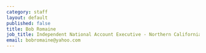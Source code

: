 ```yaml
---
category: staff
layout: default
published: false
title: Bob Romaine
job_title: Independent National Account Executive - Northern California & Las Vegas
email: bobromaine@yahoo.com
---
```


